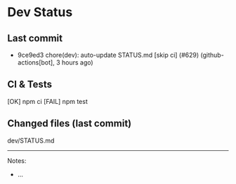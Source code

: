 # Dev Status

## Last commit
- 9ce9ed3 chore(dev): auto-update STATUS.md [skip ci] (#629) (github-actions[bot], 3 hours ago)
## CI & Tests
[OK] npm ci
[FAIL] npm test

## Changed files (last commit)
dev/STATUS.md

---
Notes:
- ...
